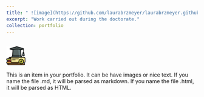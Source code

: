 ```yaml
---
title: " ![image](https://github.com/laurabrzmeyer/laurabrzmeyer.github.io/assets/23100739/f6bff02a-cd7d-4572-ab70-f6da52a2e863) Thesis Project"
excerpt: "Work carried out during the doctorate."
collection: portfolio
---
```


<br/><img src='/images/thesis.png' width="50" height="50">

This is an item in your portfolio. It can be have images or nice text. If you name the file .md, it will be parsed as markdown. If you name the file .html, it will be parsed as HTML.

